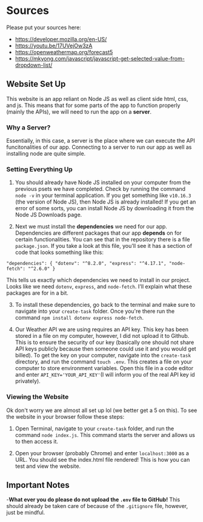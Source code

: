 # Sources

Please put your sources here:

* https://developer.mozilla.org/en-US/
* https://youtu.be/17UVejOw3zA
* https://openweathermap.org/forecast5
* https://mkyong.com/javascript/javascript-get-selected-value-from-dropdown-list/


## Website Set Up

This website is an app reliant on Node JS as well as client side html, css, and js. This means that for some parts of the app to function properly (mainly the APIs), we will need to run the app on a __server__. 

### Why a Server?

Essentially, in this case, a server is the place where we can execute the API funcitonalities of our app. Connecting to a server to run our app as well as installing node are quite simple.

### Setting Everything Up

1. You should already have Node JS installed on your computer from the previous psets we have completed. Check by running the command `node -v` in your terminal application. If you get something like `v10.16.3` (the version of Node JS), then Node JS is already installed! If you get an error of some sorts, you can install Node JS by downloading it from the Node JS Downloads page. 

2. Next we must install the __dependencies__ we need for our app. Dependencies are different packages that our app __depends__ on for certain functionalities. You can see that in the repository there is a file `package.json`. If you take a look at this file, you'll see it has a section of code that looks something like this:

`"dependencies": {
    "dotenv": "^8.2.0",
    "express": "^4.17.1",
    "node-fetch": "^2.6.0"
  }` 

This tells us exactly which dependencies we need to install in our project. Looks like we need `dotenv`, `express`, and `node-fetch`. I'll explain what these packages are for in a bit.

3. To install these dependencies, go back to the terminal and make sure to navigate into your `create-task` folder. Once you're there run the command `npm install dotenv express node-fetch`. 

4. Our Weather API we are using requires an API key. This key has been stored in a file on my computer, however, I did not upload it to Github. This is to ensure the security of our key (basically one should not share API keys publicly because then someone could use it and you would get billed). To get the key on your computer, navigate into the `create-task` directory, and run the command `touch .env`. This creates a file on your computer to store environment variables. Open this file in a code editor and enter `API_KEY='YOUR_API_KEY'`(I will inform you of the real API key id privately).

### Viewing the Website

Ok don't worry we are almost all set up lol (we better get a 5 on this). To see the website in your browser follow these steps:

1. Open Terminal, navigate to your `create-task` folder, and run the command `node index.js`. This command starts the server and allows us to then access it. 

2. Open your browser (probably Chrome) and enter `localhost:3000` as a URL. You should see the index.html file rendered! This is how you can test and view the website.


## Important Notes
-__What ever you do please do not upload the `.env` file to GitHub!__ This should already be taken care of because of the 
`.gitignore` file, however, just be mindful.

